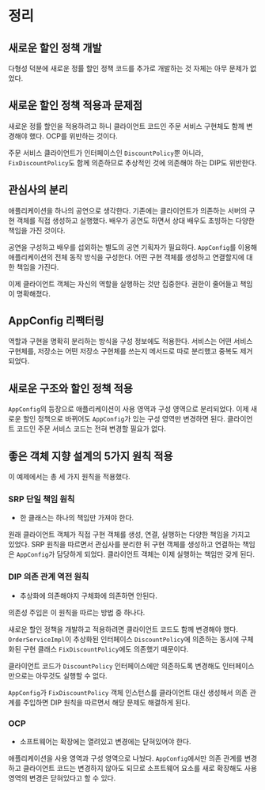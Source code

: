# 정리
## 새로운 할인 정책 개발

다형성 덕분에 새로운 정률 할인 정책 코드를 추가로 개발하는 것 자체는 아무 문제가 없었다.

## 새로운 할인 정책 적용과 문제점

새로운 정률 할인을 적용하려고 하니 클라이언트 코드인 주문 서비스 구현체도 함께 변경해야 했다. OCP를 위반하는 것이다.

주문 서비스 클라이언트가 인터페이스인 `DiscountPolicy`뿐 아니라, `FixDiscountPolicy`도 함께 의존하므로 추상적인 것에 의존해야 하는 DIP도 위반한다.

## 관심사의 분리

애플리케이션을 하나의 공연으로 생각한다. 기존에는 클라이언트가 의존하는 서버의 구현 객체를 직접 생성하고 실행했다. 배우가 공연도 하면서 상대 배우도 초빙하는 다양한 책임을 가진 것이다.

공연을 구성하고 배우를 섭외하는 별도의 공연 기획자가 필요하다. `AppConfig`를 이용해 애플리케이션의 전체 동작 방식을 구성한다. 어떤 구현 객체를 생성하고 연결할지에 대한 책임을 가진다.

이제 클라이언트 객체는 자신의 역할을 실행하는 것만 집중한다. 권한이 줄어들고 책임이 명확해졌다.

## AppConfig 리팩터링

역할과 구현을 명확히 분리하는 방식을 구성 정보에도 적용한다. 서비스는 어떤 서비스 구현체를, 저장소는 어떤 저장소 구현체를 쓰는지 메서드로 따로 분리했고 중복도 제거되었다.

## 새로운 구조와 할인 정책 적용

`AppConfig`의 등장으로 애플리케이션이 사용 영역과 구성 영역으로 분리되었다. 이제 새로운 할인 정책으로 바뀌어도 `AppConfig`가 있는 구성 영역만 변경하면 된다. 클라이언트 코드인 주문 서비스 코드는 전혀 변경할 필요가 없다.

## 좋은 객체 지향 설계의 5가지 원칙 적용

이 예제에서는 총 세 가지 원칙을 적용했다.

### SRP 단일 책임 원칙

- 한 클래스는 하나의 책임만 가져야 한다.

원래 클라이언트 객체가 직접 구현 객체를 생성, 연결, 실행하는 다양한 책임을 가지고 있었다. SRP 원칙을 따르면서 관심사를 분리한 뒤 구현 객체를 생성하고 연결하는 책임은 `AppConfig`가 담당하게 되었다. 클라이언트 객체는 이제 실행하는 책임만 갖게 된다. 

### DIP 의존 관계 역전 원칙

- 추상화에 의존해야지 구체화에 의존하면 안된다.

의존성 주입은 이 원칙을 따르는 방법 중 하나다.

새로운 할인 정책을 개발하고 적용하려면 클라이언트 코드도 함께 변경해야 했다. `OrderServiceImpl`이  추상화된 인터페이스 `DiscountPolicy`에 의존하는 동시에 구체화된 구현 클래스 `FixDiscountPolicy`에도 의존했기 때문이다.

클라이언트 코드가 `DiscountPolicy` 인터페이스에만 의존하도록 변경해도 인터페이스만으로는 아무것도 실행할 수 없다.

`AppConfig`가 `FixDiscountPolicy` 객체 인스턴스를 클라이언트 대신 생성해서 의존 관계를 주입하면 DIP 원칙을 따르면서 해당 문제도 해결하게 된다.

### OCP

- 소프트웨어는 확장에는 열려있고 변경에는 닫혀있어야 한다.

애플리케이션을 사용 영역과 구성 영역으로 나눴다. `AppConfig`에서만 의존 관계를 변경하고 클라이언트 코드는 변경하지 않아도 되므로 소프트웨어 요소를 새로 확장해도 사용 영역의 변경은 닫혀있다고 할 수 있다.